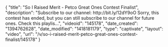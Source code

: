 {
    "title": "So I Raised Merit - Petco Great Ones Contest Finalist",
    "description": "Subscribe to our channel: http:\/\/bit.ly\/12dY9oO Sorry, this contest has ended, but you can still subscribe to our channel for future ones. Check this playlis...",
    "videoid": "145178",
    "date_created": "1394762628",
    "date_modified": "1418181179",
    "type": "captivate",
    "layout": "video",
    "url": "\/v\/so-i-raised-merit-petco-great-ones-contest-finalist\/145178"
}